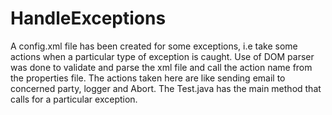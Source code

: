 # HandleExceptions
A config.xml file has been created for some exceptions, i.e take some actions when a particular type of exception is caught.
Use of DOM parser was done to validate and parse the xml file and call the action name from the properties file.
The actions taken here are like sending email to concerned party, logger and Abort.
The Test.java has the main method that calls for a particular exception.
